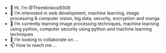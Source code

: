 - 👋 Hi, I’m @Thembinkosi9308
- 👀 I’m interested in web development, machine learning, image processing & computer vision, big data, security, encryption and manga.
- 🌱 I’m currently learning image processing techniques, machine learning using python, computer security using python and machine learning techniques
- 💞️ I’m looking to collaborate on ...
- 📫 How to reach me ...

<!---
Thembinkosi9308/Thembinkosi9308 is a ✨ special ✨ repository because its `README.md` (this file) appears on your GitHub profile.
You can click the Preview link to take a look at your changes.
--->
